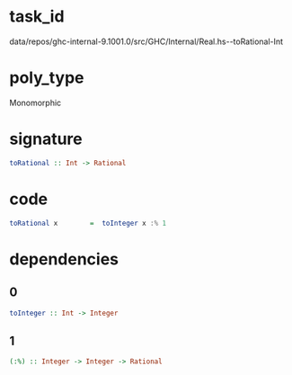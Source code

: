 
# task_id
data/repos/ghc-internal-9.1001.0/src/GHC/Internal/Real.hs--toRational-Int

# poly_type
Monomorphic

# signature
```haskell
toRational :: Int -> Rational
```   

# code
```haskell
toRational x        =  toInteger x :% 1
```

# dependencies
## 0
```haskell
toInteger :: Int -> Integer
```
## 1
```haskell
(:%) :: Integer -> Integer -> Rational
```
